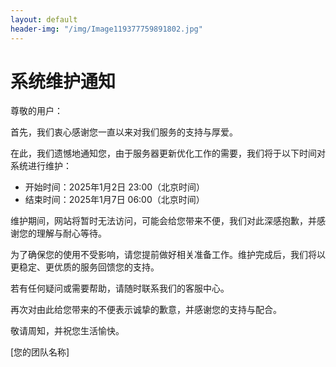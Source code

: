 ```yaml
---
layout: default
header-img: "/img/Image119377759891802.jpg"
---
```


# 系统维护通知

尊敬的用户：

首先，我们衷心感谢您一直以来对我们服务的支持与厚爱。

在此，我们遗憾地通知您，由于服务器更新优化工作的需要，我们将于以下时间对系统进行维护：

- 开始时间：2025年1月2日 23:00（北京时间）
- 结束时间：2025年1月7日 06:00（北京时间）

维护期间，网站将暂时无法访问，可能会给您带来不便，我们对此深感抱歉，并感谢您的理解与耐心等待。

为了确保您的使用不受影响，请您提前做好相关准备工作。维护完成后，我们将以更稳定、更优质的服务回馈您的支持。

若有任何疑问或需要帮助，请随时联系我们的客服中心。

再次对由此给您带来的不便表示诚挚的歉意，并感谢您的支持与配合。

敬请周知，并祝您生活愉快。

[您的团队名称]
 